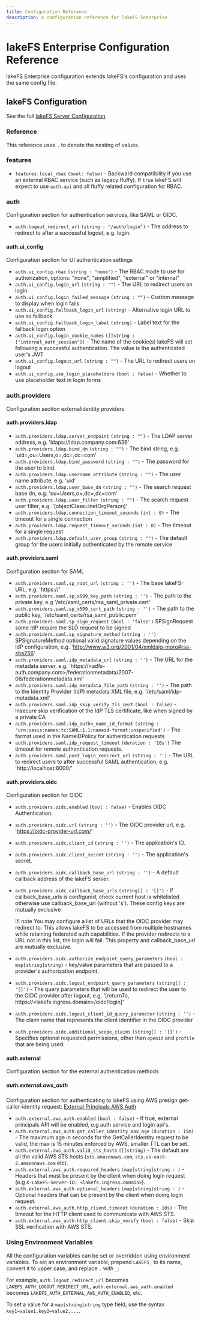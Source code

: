 ```yaml
---
title: Configuration Reference
description: a configuration reference for lakeFS Enterprise
---
```


# lakeFS Enterprise Configuration Reference


lakeFS Enterprise configuration extends lakeFS's configuration and uses the same config file. 

## lakeFS Configuration

See the full [lakeFS Server Configuration](../reference/configuration.md)


### Reference

This reference uses `.` to denote the nesting of values.

### features

* `features.local_rbac` `(bool: false)` - Backward compatibility if you use an external RBAC service (such as legacy fluffy). If `true` lakeFS will expect to use `auth.api` and all fluffy related configuration for RBAC.

### auth

Configuration section for authentication services, like SAML or OIDC.

* `auth.logout_redirect_url` `(string : "/auth/login")` - The address to redirect to after a successful logout, e.g. login.

#### auth.ui_config

Configuration section for UI authentication settings

* `auth.ui_config.rbac` `(string : "none")` - The RBAC mode to use for authorization, options: "none", "simplified", "external" or "internal" 
* `auth.ui_config.login_url` `(string : "")` - The URL to redirect users on login
* `auth.ui_config.login_failed_message` `(string : "")` - Custom message to display when login fails
* `auth.ui_config.fallback_login_url` `(string)` - Alternative login URL to use as fallback
* `auth.ui_config.fallback_login_label` `(string)` - Label text for the fallback login option
* `auth.ui_config.login_cookie_names` `([]string : ["internal_auth_session"])` - The name of the cookie(s) lakeFS will set following a successful authentication. The value is the authenticated user's JWT
* `auth.ui_config.logout_url` `(string : "")` - The URL to redirect users on logout
* `auth.ui_config.use_login_placeholders` `(bool : false)` - Whether to use placeholder text in login forms

### auth.providers

Configuration section externalidentity providers

#### auth.providers.ldap

* `auth.providers.ldap.server_endpoint` `(string : "")` - The LDAP server address, e.g. 'ldaps://ldap.company.com:636'
* `auth.providers.ldap.bind_dn` `(string : "")` - The bind string, e.g. 'uid=<bind-user-name>,ou=Users,o=<org-id>,dc=<company>,dc=com'
* `auth.providers.ldap.bind_password` `(string : "")` - The password for the user to bind.
* `auth.providers.ldap.username_attribute` `(string : "")` - The user name attribute, e.g. 'uid'
* `auth.providers.ldap.user_base_dn` `(string : "")` - The search request base dn, e.g. 'ou=Users,o=<org-id>,dc=<company>,dc=com'
* `auth.providers.ldap.user_filter` `(string : "")` - The search request user filter, e.g. '(objectClass=inetOrgPerson)'
* `auth.providers.ldap.connection_timeout_seconds` `(int : 0)` - The timeout for a single connection
* `auth.providers.ldap.request_timeout_seconds` `(int : 0)` - The timeout for a single request
* `auth.providers.ldap.default_user_group` `(string : "")` - The default group for the users initially authenticated by the remote service

#### auth.providers.saml

Configuration section for SAML

* `auth.providers.saml.sp_root_url` `(string : '')` - The base lakeFS-URL, e.g. 'https://<lakefs-url>'
* `auth.providers.saml.sp_x509_key_path` `(string : '')` - The path to the private key, e.g '/etc/saml_certs/rsa_saml_private.cert'
* `auth.providers.saml.sp_x509_cert_path` `(string : '')` - The path to the public key, '/etc/saml_certs/rsa_saml_public.pem'
* `auth.providers.saml.sp_sign_request` `(bool : 'false')` SPSignRequest some IdP require the SLO request to be signed
* `auth.providers.saml.sp_signature_method` `(string : '')` SPSignatureMethod optional valid signature values depending on the IdP configuration, e.g. 'http://www.w3.org/2001/04/xmldsig-more#rsa-sha256'
* `auth.providers.saml.idp_metadata_url` `(string : '')` - The URL for the metadata server, e.g. 'https://<adfs-auth.company.com>/federationmetadata/2007-06/federationmetadata.xml'
* `auth.providers.saml.idp_metadata_file_path` `(string : '')` - The path to the Identity Provider (IdP) metadata XML file, e.g. '/etc/saml/idp-metadata.xml'
* `auth.providers.saml.idp_skip_verify_tls_cert` `(bool : false)` - Insecure skip verification of the IdP TLS certificate, like when signed by a private CA
* `auth.providers.saml.idp_authn_name_id_format` `(string : 'urn:oasis:names:tc:SAML:1.1:nameid-format:unspecified')` - The format used in the NameIDPolicy for authentication requests
* `auth.providers.saml.idp_request_timeout` `(duration : '10s')` The timeout for remote authentication requests.
* `auth.providers.saml.post_login_redirect_url` `(string : '')` - The URL to redirect users to after successful SAML authentication, e.g. 'http://localhost:8000/'

#### auth.providers.oidc

Configuration section for OIDC

* `auth.providers.oidc.enabled` `(bool : false)` - Enables OIDC Authentication.
* `auth.providers.oidc.url` `(string : '')` - The OIDC provider url, e.g. 'https://oidc-provider-url.com/'
* `auth.providers.oidc.client_id` `(string : '')` - The application's ID.
* `auth.providers.oidc.client_secret` `(string : '')` - The application's secret.
* `auth.providers.oidc.callback_base_url` `(string : '')` - A default callback address of the lakeFS server.
* `auth.providers.oidc.callback_base_urls` `(string[] : '[]')` - If callback_base_urls is configured, check current host is whitelisted otherwise use callback_base_url (without 's'). These config keys are mutually exclusive

   !!! note
       You may configure a list of URLs that the OIDC provider may redirect to. This allows lakeFS to be accessed from multiple hostnames while retaining federated auth capabilities.
       If the provider redirects to a URL not in this list, the login will fail. This property and callback_base_url are mutually exclusive.

* `auth.providers.oidc.authorize_endpoint_query_parameters` `(bool : map[string]string)` - key/value parameters that are passed to a provider's authorization endpoint.
* `auth.providers.oidc.logout_endpoint_query_parameters` `(string[] : '[]')` - The query parameters that will be used to redirect the user to the OIDC provider after logout, e.g. '[returnTo, https://<lakefs.ingress.domain>/oidc/login]'
* `auth.providers.oidc.logout_client_id_query_parameter` `(string : '')` - The claim name that represents the client identifier in the OIDC provider
* `auth.providers.oidc.additional_scope_claims` `(string[] : '[]')` - Specifies optional requested permissions, other than `openid` and `profile` that are being used.

#### auth.external

Configuration section for the external authentication methods

##### auth.external.aws_auth

Configuration section for authenticating to lakeFS using AWS presign get-caller-identity request: [External Principals AWS Auth](../security/external-principals-aws.md)

* `auth.external.aws_auth.enabled` `(bool : false)` - If true, external principals API will be enabled, e.g auth service and login api's.
* `auth.external.aws_auth.get_caller_identity_max_age` `(duration : 15m)` - The maximum age in seconds for the GetCallerIdentity request to be valid, the max is 15 minutes enforced by AWS, smaller TTL can be set.
* `auth.external.aws_auth.valid_sts_hosts` `([]string)` - The default are all the valid AWS STS hosts (`sts.amazonaws.com`, `sts.us-east-2.amazonaws.com` etc).
* `auth.external.aws_auth.required_headers` `(map[string]string : )` - Headers that must be present by the client when doing login request (e.g `X-LakeFS-Server-ID: <lakefs.ingress.domain>`).
* `auth.external.aws_auth.optional_headers` `(map[string]string : )` - Optional headers that can be present by the client when doing login request.
* `auth.external.aws_auth.http_client.timeout` `(duration : 10s)` - The timeout for the HTTP client used to communicate with AWS STS.
* `auth.external.aws_auth.http_client.skip_verify` `(bool : false)` - Skip SSL verification with AWS STS.

### Using Environment Variables

All the configuration variables can be set or overridden using environment variables.
To set an environment variable, prepend `LAKEFS_` to its name, convert it to upper case, and replace `.` with `_`:

For example, `auth.logout_redirect_url` becomes `LAKEFS_AUTH_LOGOUT_REDIRECT_URL`, `auth.external.aws_auth.enabled` becomes `LAKEFS_AUTH_EXTERNAL_AWS_AUTH_ENABLED`, etc.

To set a value for a `map[string]string` type field, use the syntax `key1=value1,key2=value2,...`.
